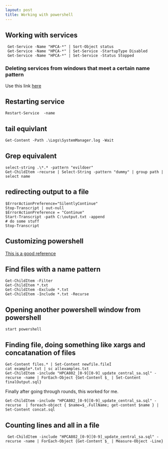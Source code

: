 ```yaml
---
layout: post
title: Working with powershell
---
```

## Working with services

```
 Get-Service -Name "HPCA-*" | Sort-Object status
 Get-Service -Name "HPCA-*" | Set-Service -StartupType Disabled
 Get-Service -Name "HPCA-*" | Set-Service -Status Stopped
 ```
### Deleting services from windows that meet a certain name pattern

Use this link [here](https://nandotechnotes.wordpress.com/2011/09/14/powershell-delete-multiple-services-with-one-command/)

## Restarting service
```
Restart-Service  -name
```

## tail equivlant 
```
Get-Content -Path .\Logs\SystemManager.log -Wait
```

## Grep equivalent
```
select-string .\*.* -pattern "evildoer"
Get-ChildItem -recurse | Select-String -pattern "dummy" | group path | select name
```

## redirecting output to a file
```
$ErrorActionPreference="SilentlyContinue"
Stop-Transcript | out-null
$ErrorActionPreference = "Continue"
Start-Transcript -path C:\output.txt -append
# do some stuff
Stop-Transcript
```

## Customizing powershell 

[This is a good reference](https://git-scm.com/book/uz/v2/Git-in-Other-Environments-Git-in-Powershell)

## Find files with a name pattern
```
Get-ChildItem -Filter
Get-ChildItem *.txt
Get-ChildItem -Exclude *.txt
Get-ChildItem -Include *.txt -Recurse
```

## Opening another powershell window from powershell
```
start powershell
```
## Finding file, doing something like xargs and concatanation of files
```
Get-Content files.* | Set-Content newfile.fileÎ
cat example*.txt | sc allexamples.txt
Get-ChildItem -include "HPCA802_[0-9][0-9]_update_central_sa.sql" -recurse -name | ForEach-Object {Get-Content $_ | Set-Content finalOutput.sql}
```

Finally after going through rounds, this worked for me.
```
Get-ChildItem -include "HPCA802_[0-9][0-9]_update_central_sa.sql" -recurse  | foreach-object { $name=$_.FullName; get-content $name } | Set-Content concat.sql
```


## Counting lines and all in a file
```
 Get-ChildItem -include "HPCA802_[0-9][0-9]_update_central_sa.sql" -recurse -name | ForEach-Object {Get-Content $_ | Measure-Object -Line}
```
